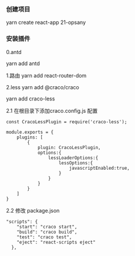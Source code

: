 ### 创建项目

yarn create react-app 21-opsany 

### 安装插件

0.antd 

yarn add antd

1.路由
yarn add react-router-dom

2.less
yarn add @craco/craco

yarn add craco-less  

2.1 在根目录下添加craco.config.js 配置 

```
const CracoLessPlugin = require('craco-less');

module.exports = {
    plugins: [
        {
            plugin: CracoLessPlugin,
            options:{
                lessLoaderOptions:{
                    lessOptions:{
                        javascriptEnabled:true,
                    }
                }
            }
        }
    ]
}
```

2.2 修改 package.json 

```
"scripts": {
    "start": "craco start",
    "build": "craco build",
    "test": "craco test",
    "eject": "react-scripts eject"
  },
```